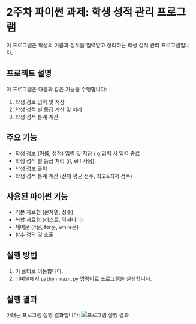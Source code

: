 # 2주차 파이썬 과제: 학생 성적 관리 프로그램

이 프로그램은 학생의 이름과 성적을 입력받고 정리하는 학생 성적 관리 프로그램입니다.

## 프로젝트 설명
이 프로그램은 다음과 같은 기능을 수행합니다:
1. 학생 정보 입력 및 저장
2. 학생 성적 별 등급 계산 및 처리
3. 학생 성적 통계 계산

## 주요 기능
- 학생 정보 (이름, 성적) 입력 및 저장 / q 입력 시 입력 종료
- 학생 성적 별 등급 처리 (if, elif 사용)
- 학생 정보 출력 
- 학생 성적 통계 계산 (전체 평균 점수, 최고&최저 점수)
  
## 사용된 파이썬 기능
- 기본 자료형 (문자열, 정수)
- 복합 자료형 (리스트, 딕셔너리)
- 제어문 (if문, for문, while문)
- 함수 정의 및 호출
  
## 실행 방법
1. 이 폴더로 이동합니다.
2. 터미널에서 `python main.py` 명령어로 프로그램을 실행합니다.

## 실행 결과
아래는 프로그램 실행 결과입니다:
![프로그램 실행 결과](./program_result2.png)
